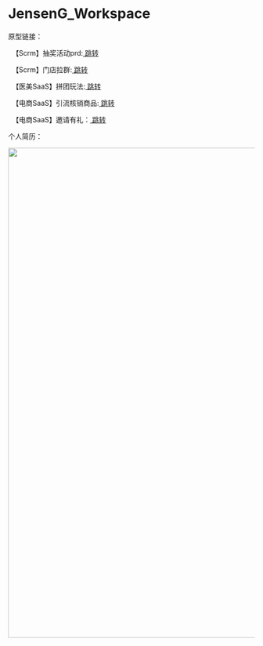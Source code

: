 # JensenG_Workspace
<p>原型链接：</p> 
<p> &nbsp;&nbsp;【Scrm】抽奖活动prd:<a href="https://jensengwork.github.io/JensenG_Workspace/【Scrm】抽奖活动prd/start.html">&nbsp;跳转</a> </p> 
<p> &nbsp;&nbsp;【Scrm】门店拉群:<a href="https://jensengwork.github.io/JensenG_Workspace/【Scrm】门店拉群/start.html">&nbsp;跳转</a> </p> 
<p> &nbsp;&nbsp;【医美SaaS】拼团玩法:<a href="https://jensengwork.github.io/JensenG_Workspace/【医美SaaS】拼团玩法/start.html">&nbsp;跳转</a> </p> 
<p> &nbsp;&nbsp;【电商SaaS】引流核销商品:<a href="https://jensengwork.github.io/JensenG_Workspace/【电商SaaS】引流核销商品/start.html">&nbsp;跳转</a> </p> 
<p> &nbsp;&nbsp;【电商SaaS】邀请有礼：<a href="https://jensengwork.github.io/JensenG_Workspace/【电商SaaS】邀请有礼/start.html">&nbsp;跳转</a> </p> 
<p>个人简历：</p> 
<img src="https://jensengwork.github.io/JensenG_Workspace/个人简历/产品经理_葛正轩_18229268363.Png" width="1000" />
